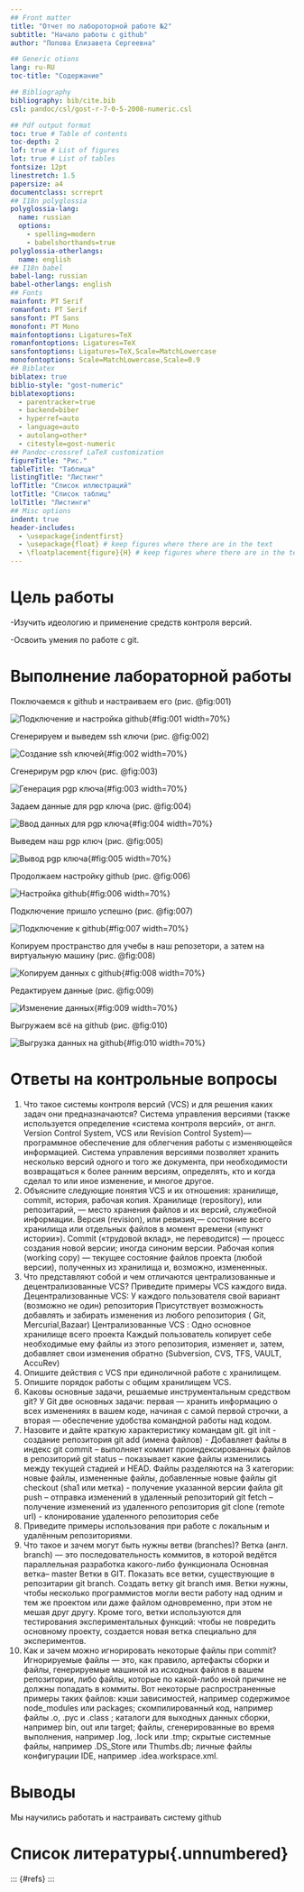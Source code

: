 ```yaml
---
## Front matter
title: "Отчет по лабороторной работе №2"
subtitle: "Начало работы с github"
author: "Попова Елизавета Сергеевна"

## Generic otions
lang: ru-RU
toc-title: "Содержание"

## Bibliography
bibliography: bib/cite.bib
csl: pandoc/csl/gost-r-7-0-5-2008-numeric.csl

## Pdf output format
toc: true # Table of contents
toc-depth: 2
lof: true # List of figures
lot: true # List of tables
fontsize: 12pt
linestretch: 1.5
papersize: a4
documentclass: scrreprt
## I18n polyglossia
polyglossia-lang:
  name: russian
  options:
	- spelling=modern
	- babelshorthands=true
polyglossia-otherlangs:
  name: english
## I18n babel
babel-lang: russian
babel-otherlangs: english
## Fonts
mainfont: PT Serif
romanfont: PT Serif
sansfont: PT Sans
monofont: PT Mono
mainfontoptions: Ligatures=TeX
romanfontoptions: Ligatures=TeX
sansfontoptions: Ligatures=TeX,Scale=MatchLowercase
monofontoptions: Scale=MatchLowercase,Scale=0.9
## Biblatex
biblatex: true
biblio-style: "gost-numeric"
biblatexoptions:
  - parentracker=true
  - backend=biber
  - hyperref=auto
  - language=auto
  - autolang=other*
  - citestyle=gost-numeric
## Pandoc-crossref LaTeX customization
figureTitle: "Рис."
tableTitle: "Таблица"
listingTitle: "Листинг"
lofTitle: "Список иллюстраций"
lotTitle: "Список таблиц"
lolTitle: "Листинги"
## Misc options
indent: true
header-includes:
  - \usepackage{indentfirst}
  - \usepackage{float} # keep figures where there are in the text
  - \floatplacement{figure}{H} # keep figures where there are in the text
---
```


# Цель работы

-Изучить идеологию и применение средств контроля версий.

-Освоить умения по работе с git.


# Выполнение лабораторной работы

Поключаемся к github и настраиваем его (рис. @fig:001)

![Подключение и настройка github](image/1.png){#fig:001 width=70%}

Сгенерируем и выведем ssh ключи (рис. @fig:002)

![Создание ssh ключей](image/2.png){#fig:002 width=70%}

Сгенерирум pgp ключ (рис. @fig:003)

![Генерация pgp ключа](image/3.png){#fig:003 width=70%}

Задаем данные для pgp ключа (рис. @fig:004)

![Ввод данных для pgp ключа](image/4.png){#fig:004 width=70%}

Выведем наш pgp ключ (рис. @fig:005)

![Вывод pgp ключа](image/5.png){#fig:005 width=70%}

Продолжаем настройку github (рис. @fig:006)

![Настройка github](image/6.png){#fig:006 width=70%}

Подключение пришло успешно (рис. @fig:007)

![Подключение к github](image/7.png){#fig:007 width=70%}

Копируем пространство для учебы в наш репозетори, а затем на виртуальную машину (рис. @fig:008)

![Копируем данных с github](image/8.png){#fig:008 width=70%}

Редактируем данные (рис. @fig:009)

![Изменение данных](image/9.png){#fig:009 width=70%}

Выгружаем всё на github (рис. @fig:010)

![Выгрузка данных на github](image/10.png){#fig:010 width=70%}


# Ответы на контрольные вопросы

1. Что такое системы контроля версий (VCS) и для решения каких задач они
предназначаются? Система управления версиями (также используется определение «система контроля версий», от англ. Version Control System, VCS или
Revision Control System)— программное обеспечение для облегчения работы
с изменяющейся информацией. Система управления версиями позволяет
хранить несколько версий одного и того же документа, при необходимости
возвращаться к более ранним версиям, определять, кто и когда сделал то
или иное изменение, и многое другое.
2. Объясните следующие понятия VCS и их отношения: хранилище, commit,
история, рабочая копия. Хранилище (repository), или репозитарий, — место
хранения файлов и их версий, служебной информации. Версия (revision),
или ревизия,— состояние всего хранилища или отдельных файлов в момент
времени («пункт истории»). Commit («трудовой вклад», не переводится) —
процесс создания новой версии; иногда синоним версии. Рабочая копия
(working copy) — текущее состояние файлов проекта (любой версии), полученных из хранилища и, возможно, измененных.
3. Что представляют собой и чем отличаются централизованные и децентрализованные VCS? Приведите примеры VCS каждого вида. Децентрализованные VCS: У каждого пользователя свой вариант (возможно не один)
репозитория Присутствует возможность добавлять и забирать изменения
из любого репозитория ( Git, Mercurial,Bazaar)
Централизованные VCS : Одно основное хранилище всего проекта Каждый
пользователь копирует себе необходимые ему файлы из этого репозитория, изменяет и, затем, добавляет свои изменения обратно (Subversion, CVS, TFS, VAULT,
AccuRev)
4. Опишите действия с VCS при единоличной работе с хранилищем.
5. Опишите порядок работы с общим хранилищем VCS. 
6. Каковы основные задачи, решаемые инструментальным средством git? У
Git две основных задачи: первая — хранить информацию о всех изменениях
в вашем коде, начиная с самой первой строчки, а вторая — обеспечение
удобства командной работы над кодом.
7. Назовите и дайте краткую характеристику командам git. git init - создание репозитория git add (имена файлов) - Добавляет файлы в индекс git
commit – выполняет коммит проиндексированных файлов в репозиторий
git status – показывает какие файлы изменились между текущей стадией
и HEAD. Файлы разделяются на 3 категории: новые файлы, измененные
файлы, добавленные новые файлы git checkout (sha1 или метка) - получение указанной версии файла git push – отправка изменений в удаленный
репозиторий git fetch – получение изменений из удаленного репозитория
git clone (remote url) - клонирование удаленного репозитория себе
8. Приведите примеры использования при работе с локальным и удалённым
репозиториями. 
9. Что такое и зачем могут быть нужны ветви (branches)?
Ветка (англ. branch) — это последовательность коммитов, в которой ведётся
параллельная разработка какого-либо функционала Основная ветка– master
Ветки в GIT. Показать все ветки, существующие в репозитарии git branch. Создать
ветку git branch имя.
Ветки нужны, чтобы несколько программистов могли вести работу над одним и
тем же проектом или даже файлом одновременно, при этом не мешая друг другу.
Кроме того, ветки используются для тестирования экспериментальных функций:
чтобы не повредить основному проекту, создается новая ветка специально для
экспериментов.
10. Как и зачем можно игнорировать некоторые файлы при commit? Игнорируемые файлы — это, как правило, артефакты сборки и файлы, генерируемые
машиной из исходных файлов в вашем репозитории, либо файлы, которые по какой-либо иной причине не должны попадать в коммиты. Вот
некоторые распространенные примеры таких файлов:
кэши зависимостей, например содержимое node_modules или packages; скомпилированный код, например файлы .o, .pyc и .class ; каталоги для выходных
данных сборки, например bin, out или target; файлы, сгенерированные во время выполнения, например .log, .lock или .tmp; скрытые системные файлы, например .DS_Store или Thumbs.db; личные файлы конфигурации IDE, например
.idea.workspace.xml.


# Выводы

Мы научились работать и настраивать систему github

# Список литературы{.unnumbered}

::: {#refs}
:::
